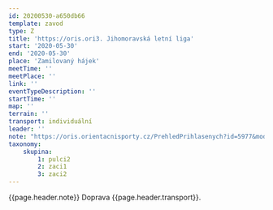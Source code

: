 ```yaml
---
id: 20200530-a650db66
template: zavod
type: Z
title: 'https://oris.ori3. Jihomoravská letní liga'
start: '2020-05-30'
end: '2020-05-30'
place: 'Zamilovaný hájek'
meetTime: ''
meetPlace: ''
link: ''
eventTypeDescription: ''
startTime: ''
map: ''
terrain: ''
transport: individuální
leader: ''
note: "https://oris.orientacnisporty.cz/PrehledPrihlasenych?id=5977&mode=clubs#205\r\nPřihlášky do 27.5.2020: napsat email na prihlasky"
taxonomy:
    skupina:
        1: pulci2
        2: zaci1
        3: zaci2
---
```

{{page.header.note}}
 Doprava {{page.header.transport}}.
